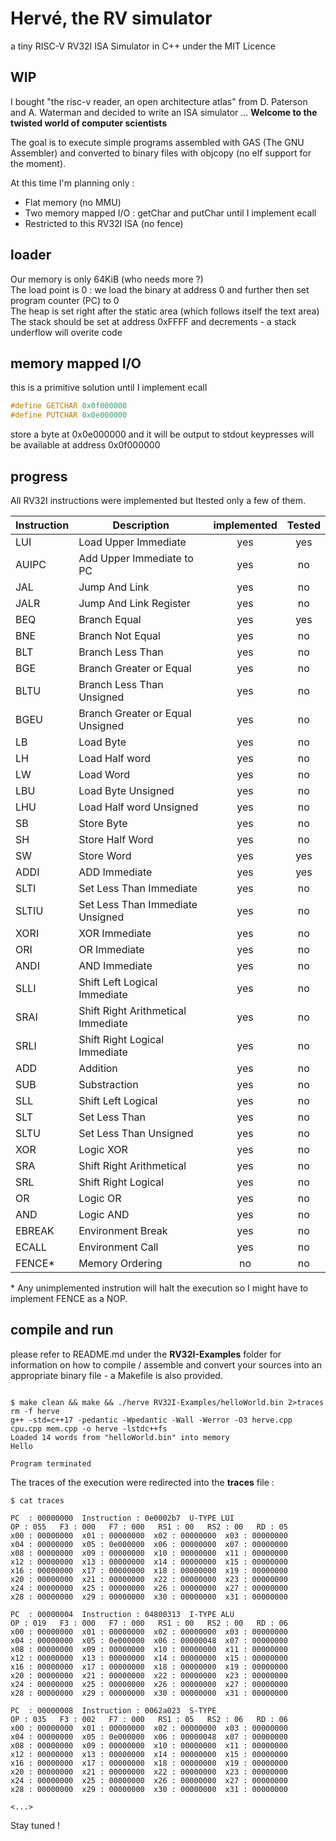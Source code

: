 

# Hervé, the RV simulator
a tiny RISC-V RV32I ISA Simulator in C++ under the MIT Licence

## WIP

I bought "the risc-v reader, an open architecture atlas" from D. Paterson and A. Waterman and decided to write an ISA simulator ... **Welcome to the twisted world of computer scientists**

The goal is to execute simple programs assembled with GAS (The GNU Assembler) and converted to binary files with objcopy (no elf support for the moment).

At this time I'm planning only :
- Flat memory (no MMU)
- Two memory mapped I/O : getChar and putChar until I implement ecall
- Restricted to this RV32I ISA (no fence)

## loader

Our memory is only 64KiB  (who needs more ?)  
The load point is 0 : we load the binary at address 0 and further then set program counter (PC) to 0  
The heap is set right after the static area (which follows itself the text area)  
The stack should be set at address 0xFFFF and decrements - a stack underflow will overite code  

## memory mapped I/O

this is a primitive solution until I implement ecall

```C
#define GETCHAR 0x0f000000
#define PUTCHAR 0x0e000000
```
store a byte at 0x0e000000 and it will be output to stdout
keypresses will be available at address 0x0f000000

## progress

All RV32I instructions were implemented but Itested only a few of them.


| Instruction | Description                         | implemented | Tested |
|-------------|-------------------------------------|:-----------:|:------:|
| LUI         | Load Upper Immediate                | yes         | yes    |
| AUIPC       | Add Upper Immediate to PC           | yes         | no     |
| JAL         | Jump And Link                       | yes         | no     |
| JALR        | Jump And Link Register              | yes         | no     |
| BEQ         | Branch Equal                        | yes         | yes    |
| BNE         | Branch Not Equal                    | yes         | no     |
| BLT         | Branch Less Than                    | yes         | no     |
| BGE         | Branch Greater or Equal             | yes         | no     |
| BLTU        | Branch Less Than Unsigned           | yes         | no     |
| BGEU        | Branch Greater or Equal Unsigned    | yes         | no     |
| LB          | Load Byte                           | yes         | no     |
| LH          | Load Half word                      | yes         | no     |
| LW          | Load Word                           | yes         | no     |
| LBU         | Load Byte Unsigned                  | yes         | no     |
| LHU         | Load Half word Unsigned             | yes         | no     |
| SB          | Store Byte                          | yes         | no     |
| SH          | Store Half Word                     | yes         | no     |
| SW          | Store Word                          | yes         | yes    |
| ADDI        | ADD Immediate                       | yes         | yes    |
| SLTI        | Set Less Than Immediate             | yes         | no     |
| SLTIU       | Set Less Than Immediate Unsigned    | yes         | no     |
| XORI        | XOR Immediate                       | yes         | no     |
| ORI         | OR Immediate                        | yes         | no     |
| ANDI        | AND Immediate                       | yes         | no     |
| SLLI        | Shift Left Logical Immediate        | yes         | no     |
| SRAI        | Shift Right Arithmetical Immediate  | yes         | no     |
| SRLI        | Shift Right Logical Immediate       | yes         | no     |
| ADD         | Addition                            | yes         | no     |
| SUB         | Substraction                        | yes         | no     |
| SLL         | Shift Left Logical                  | yes         | no     |
| SLT         | Set Less Than                       | yes         | no     |
| SLTU        | Set Less Than Unsigned              | yes         | no     |
| XOR         | Logic XOR                           | yes         | no     |
| SRA         | Shift Right Arithmetical            | yes         | no     |
| SRL         | Shift Right Logical                 | yes         | no     |
| OR          | Logic OR                            | yes         | no     |
| AND         | Logic AND                           | yes         | no     |
| EBREAK      | Environment Break                   | yes         | no     |
| ECALL       | Environment Call                    | yes         | no     |
| FENCE*      | Memory Ordering                     | no          | no     |

\* Any unimplemented instrution will halt the execution so I might have to implement FENCE as a NOP.

## compile and run

please refer to README.md under the **RV32I-Examples** folder for information on how to compile / assemble and convert your sources into an appropriate binary file - a Makefile is also provided.



```shell

$ make clean && make && ./herve RV32I-Examples/helloWorld.bin 2>traces
rm -f herve
g++ -std=c++17 -pedantic -Wpedantic -Wall -Werror -O3 herve.cpp cpu.cpp mem.cpp -o herve -lstdc++fs
Loaded 14 words from "helloWorld.bin" into memory
Hello

Program terminated
```

The traces of the execution were redirected into the **traces** file :

```
$ cat traces

PC  : 00000000	Instruction : 0e0002b7	U-TYPE LUI
OP : 055   F3 : 000   F7 : 000   RS1 : 00   RS2 : 00   RD : 05
x00 : 00000000	x01 : 00000000	x02 : 00000000	x03 : 00000000
x04 : 00000000	x05 : 0e000000	x06 : 00000000	x07 : 00000000
x08 : 00000000	x09 : 00000000	x10 : 00000000	x11 : 00000000
x12 : 00000000	x13 : 00000000	x14 : 00000000	x15 : 00000000
x16 : 00000000	x17 : 00000000	x18 : 00000000	x19 : 00000000
x20 : 00000000	x21 : 00000000	x22 : 00000000	x23 : 00000000
x24 : 00000000	x25 : 00000000	x26 : 00000000	x27 : 00000000
x28 : 00000000	x29 : 00000000	x30 : 00000000	x31 : 00000000

PC  : 00000004	Instruction : 04800313	I-TYPE ALU
OP : 019   F3 : 000   F7 : 000   RS1 : 00   RS2 : 00   RD : 06
x00 : 00000000	x01 : 00000000	x02 : 00000000	x03 : 00000000
x04 : 00000000	x05 : 0e000000	x06 : 00000048	x07 : 00000000
x08 : 00000000	x09 : 00000000	x10 : 00000000	x11 : 00000000
x12 : 00000000	x13 : 00000000	x14 : 00000000	x15 : 00000000
x16 : 00000000	x17 : 00000000	x18 : 00000000	x19 : 00000000
x20 : 00000000	x21 : 00000000	x22 : 00000000	x23 : 00000000
x24 : 00000000	x25 : 00000000	x26 : 00000000	x27 : 00000000
x28 : 00000000	x29 : 00000000	x30 : 00000000	x31 : 00000000

PC  : 00000008	Instruction : 0062a023	S-TYPE
OP : 035   F3 : 002   F7 : 000   RS1 : 05   RS2 : 06   RD : 06
x00 : 00000000	x01 : 00000000	x02 : 00000000	x03 : 00000000
x04 : 00000000	x05 : 0e000000	x06 : 00000048	x07 : 00000000
x08 : 00000000	x09 : 00000000	x10 : 00000000	x11 : 00000000
x12 : 00000000	x13 : 00000000	x14 : 00000000	x15 : 00000000
x16 : 00000000	x17 : 00000000	x18 : 00000000	x19 : 00000000
x20 : 00000000	x21 : 00000000	x22 : 00000000	x23 : 00000000
x24 : 00000000	x25 : 00000000	x26 : 00000000	x27 : 00000000
x28 : 00000000	x29 : 00000000	x30 : 00000000	x31 : 00000000

<...>
```


Stay tuned !
